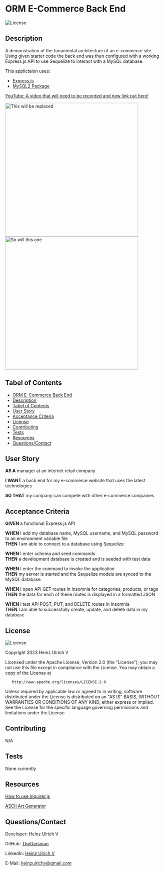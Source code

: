 # ORM E-Commerce Back End

![License](https://img.shields.io/badge/License-Apache%202.0-blue.svg)

## Description

A demonstration of the funamental architecture of an e-commerce site. Using given starter code the back end was then configured with a working Express.js API to use Sequelize to interact with a MySQL database.

This applictaion uses:

- [Express.js](https://www.npmjs.com/package/express)
- [MySQL2 Package](https://www.npmjs.com/package/mysql2)

[YouTube: A video that will need to be recorded and new link put here!](https://www.youtube.com/watch?v=aUWs9hD5Fr8)

<img src="Assets/Images/ET_Srt_Bnnr.jpg" alt="This will be replaced" width="425"/><br>
<img src="Assets/Images/ET_Qt_Bnnr.jpg" alt="So will this one" width="425"/>

## Tabel of Contents

- [ORM E-Commerce Back End](#orm-e-commerce-back-end)<br>
- [Description](#description)<br>
- [Tabel of Contents](#tabel-of-contents)<br>
- [User Story](#user-story)<br>
- [Acceptance Criteria](#acceptance-criteria)<br>
- [License](#license)<br>
- [Contributing](#contributing)<br>
- [Tests](#tests)<br>
- [Resources](#resources)<br>
- [Questions/Contact](#questionscontact)

## User Story

**AS A** manager at an internet retail company <br>

**I WANT** a back end for my e-commerce website that uses the latest technologies <br>

**SO THAT** my company can compete with other e-commerce companies

## Acceptance Criteria

**GIVEN** a functional Express.js API

**WHEN** I add my database name, MySQL username, and MySQL password to an environment variable file <br>
**THEN** I am able to connect to a database using Sequelize

**WHEN** I enter schema and seed commands <br>
**THEN** a development database is created and is seeded with test data

**WHEN** I enter the command to invoke the application <br>
**THEN** my server is started and the Sequelize models are synced to the MySQL database

**WHEN** I open API GET routes in Insomnia for categories, products, or tags <br>
**THEN** the data for each of these routes is displayed in a formatted JSON

**WHEN** I test API POST, PUT, and DELETE routes in Insomnia <br>
**THEN** I am able to successfully create, update, and delete data in my database

## License

![License](https://img.shields.io/badge/License-Apache%202.0-blue.svg)

Copyright 2023 Heinz Ulrich V

Licensed under the Apache License, Version 2.0 (the "License");
you may not use this file except in compliance with the License.
You may obtain a copy of the License at

       http://www.apache.org/licenses/LICENSE-2.0

Unless required by applicable law or agreed to in writing, software
distributed under the License is distributed on an "AS IS" BASIS,
WITHOUT WARRANTIES OR CONDITIONS OF ANY KIND, either express or implied.
See the License for the specific language governing permissions and
limitations under the License.

## Contributing

N/A

## Tests

None currently

## Resources

[How to use Inquirer.js](https://javascript.plainenglish.io/how-to-inquirer-js-c10a4e05ef1f)

[ASCII Art Generator](https://www.asciiart.eu/text-to-ascii-art)

## Questions/Contact

Developer: Heinz Ulrich V

GitHub: [TheOarsman](https://www.github.com/TheOarsman)

LinkedIn: [Heinz Ulrich V](https://www.linkedin.com/in/heinz-ulrich-v-3a3486a0/)

E-Mail: <heinzulrichv@gmail.com>
